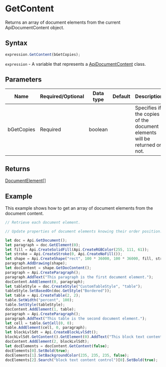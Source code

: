 # GetContent

Returns an array of document elements from the current ApiDocumentContent object.

## Syntax

```javascript
expression.GetContent(bGetCopies);
```

`expression` - A variable that represents a [ApiDocumentContent](../ApiDocumentContent.md) class.

## Parameters

| **Name** | **Required/Optional** | **Data type** | **Default** | **Description** |
| ------------- | ------------- | ------------- | ------------- | ------------- |
| bGetCopies | Required | boolean |  | Specifies if the copies of the document elements will be returned or not. |

## Returns

[DocumentElement](../../Enumeration/DocumentElement.md)[]

## Example

This example shows how to get an array of document elements from the document content.

```javascript editor-docx
// Retrieve each document element.

// Update properties of document elements knowing their order position.

let doc = Api.GetDocument();
let paragraph = doc.GetElement(0);
let fill = Api.CreateSolidFill(Api.CreateRGBColor(255, 111, 61));
let stroke = Api.CreateStroke(0, Api.CreateNoFill());
let shape = Api.CreateShape("rect", 100 * 36000, 100 * 36000, fill, stroke);
paragraph.AddDrawing(shape);
let docContent = shape.GetDocContent();
paragraph = Api.CreateParagraph();
paragraph.AddText("This paragraph is the first document element.");
docContent.AddElement(0, paragraph);
let tableStyle = doc.CreateStyle("CustomTableStyle", "table");
tableStyle.SetBasedOn(doc.GetStyle("Bordered"));
let table = Api.CreateTable(2, 2);
table.SetWidth("percent", 100);
table.SetStyle(tableStyle);
docContent.AddElement(1, table);
paragraph = Api.CreateParagraph();
paragraph.AddText("This table is the second document element.");
let cell = table.GetCell(0, 0);
table.AddElement(cell, 0, paragraph);
let blockLvlSdt = Api.CreateBlockLvlSdt();
blockLvlSdt.GetContent().GetElement(0).AddText("This block text content control is the third document element.");
docContent.AddElement(2, blockLvlSdt);
let docElements = docContent.GetContent(false);
docElements[0].SetBold(true);
docElements[1].SetBackgroundColor(235, 235, 235, false);
docElements[2].Search("block text content control")[0].SetBold(true);
```

